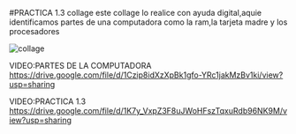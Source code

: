 #PRACTICA 1.3
collage
este collage lo realice con ayuda digital,aquie identificamos partes de una computadora como la ram,la tarjeta madre y los procesadores

<img src="https://github.com/RODRIGO-APOLINAR/informatica/blob/main/im%C3%A1genes/collage.png?raw=true" alt="collage" width="PORCENTAJE DE ANCHO %100"/>

VIDEO:PARTES DE LA COMPUTADORA
https://drive.google.com/file/d/1Czip8idXzXpBk1gfo-YRc1jakMzBv1ki/view?usp=sharing

VIDEO:PRACTICA 1.3
https://drive.google.com/file/d/1K7y_VxpZ3F8uJWoHFszTqxuRdb96NK9M/view?usp=sharing
